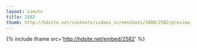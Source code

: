 ```yaml
---
layout: sieutv
title: 2582
thumb: http://hdsite.net/contents/videos_screenshots/2000/2582/preview_360p.mp4.jpg
---
```

{% include iframe src='http://hdsite.net/embed/2582' %}
 
